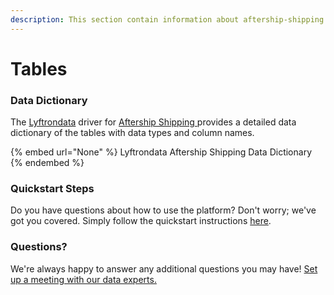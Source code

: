 ```yaml
---
description: This section contain information about aftership-shipping connector tables information
---
```


# Tables

### Data Dictionary

The [Lyftrondata](https://www.lyftrondata.com/) driver for [Aftership Shipping](None/)[ ](https://www.lyftrondata.com/integration/aftership-shipping/)provides a detailed data dictionary of the tables with data types and column names.

{% embed url="None" %}
Lyftrondata Aftership Shipping Data Dictionary
{% endembed %}

### Quickstart Steps

Do you have questions about how to use the platform? Don't worry; we've got you covered. Simply follow the quickstart instructions [here](../README.md).

### Questions? <a href="#questions" id="questions"></a>

We're always happy to answer any additional questions you may have! [Set up a meeting with our data experts.](https://www.lyftrondata.com/book-a-meeting/)

